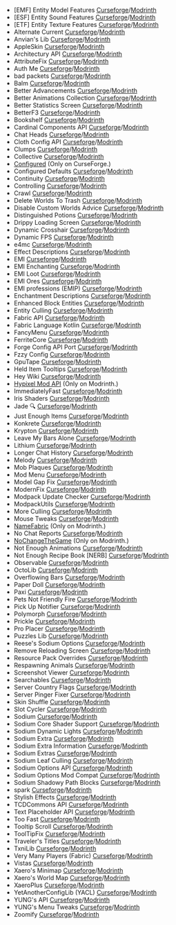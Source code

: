 - [EMF] Entity Model Features [Curseforge](https://www.curseforge.com/minecraft/mc-mods/entity-model-features)/[Modrinth](https://modrinth.com/mod/entity-model-features)  
- [ESF] Entity Sound Features [Curseforge](https://www.curseforge.com/minecraft/mc-mods/esf-entity-sound-features)/[Modrinth](https://modrinth.com/mod/esf)  
- [ETF] Entity Texture Features [Curseforge](https://www.curseforge.com/minecraft/mc-mods/entity-texture-features-fabric)/[Modrinth](https://modrinth.com/mod/entitytexturefeatures)  
- Alternate Current [Curseforge](https://www.curseforge.com/minecraft/mc-mods/alternate-current)/[Modrinth](https://modrinth.com/mod/alternate-current)  
- Anvian's Lib [Curseforge](https://www.curseforge.com/minecraft/mc-mods/anvians-lib)/[Modrinth](https://modrinth.com/mod/anvians-lib)  
- AppleSkin [Curseforge](https://www.curseforge.com/minecraft/mc-mods/appleskin)/[Modrinth](https://modrinth.com/mod/appleskin)  
- Architectury API [Curseforge](https://www.curseforge.com/minecraft/mc-mods/architectury-api)/[Modrinth](https://modrinth.com/mod/architectury-api)  
- AttributeFix [Curseforge](https://www.curseforge.com/minecraft/mc-mods/attributefix)/[Modrinth](https://modrinth.com/mod/attributefix)  
- Auth Me [Curseforge](https://www.curseforge.com/minecraft/mc-mods/auth-me)/[Modrinth](https://modrinth.com/mod/auth-me)  
- bad packets [Curseforge](https://www.curseforge.com/minecraft/mc-mods/badpackets)/[Modrinth](https://modrinth.com/mod/badpackets)  
- Balm [Curseforge](https://www.curseforge.com/minecraft/mc-mods/balm-fabric)/[Modrinth](https://modrinth.com/mod/balm)  
- Better Advancements [Curseforge](https://www.curseforge.com/minecraft/mc-mods/better-advancements)/[Modrinth](https://modrinth.com/mod/better-advancements)  
- Better Animations Collection [Curseforge](https://www.curseforge.com/minecraft/mc-mods/better-animations-collection)/[Modrinth](https://modrinth.com/mod/better-animations-collection)  
- Better Statistics Screen [Curseforge](https://www.curseforge.com/minecraft/mc-mods/better-stats)/[Modrinth](https://modrinth.com/mod/better-stats)  
- BetterF3 [Curseforge](https://www.curseforge.com/minecraft/mc-mods/betterf3)/[Modrinth](https://modrinth.com/mod/betterf3)  
- Bookshelf [Curseforge](https://www.curseforge.com/minecraft/mc-mods/bookshelf)/[Modrinth](https://modrinth.com/mod/bookshelf-lib)  
- Cardinal Components API [Curseforge](https://www.curseforge.com/minecraft/mc-mods/cardinal-components-api)/[Modrinth](https://modrinth.com/mod/cardinal-components-api)  
- Chat Heads [Curseforge](https://www.curseforge.com/minecraft/mc-mods/chat-heads)/[Modrinth](https://modrinth.com/mod/chat-heads)  
- Cloth Config API [Curseforge](https://www.curseforge.com/minecraft/mc-mods/cloth-config)/[Modrinth](https://modrinth.com/mod/cloth-config)  
- Clumps [Curseforge](https://www.curseforge.com/minecraft/mc-mods/clumps)/[Modrinth](https://modrinth.com/mod/clumps)  
- Collective [Curseforge](https://www.curseforge.com/minecraft/mc-mods/collective)/[Modrinth](https://modrinth.com/mod/collective)  
- [Configured](https://www.curseforge.com/minecraft/mc-mods/configured) (Only on CurseForge.)  
- Configured Defaults [Curseforge](https://www.curseforge.com/minecraft/mc-mods/configured-defaults)/[Modrinth](https://modrinth.com/mod/configured-defaults)  
- Continuity [Curseforge](https://www.curseforge.com/minecraft/mc-mods/continuity)/[Modrinth](https://modrinth.com/mod/continuity)  
- Controlling [Curseforge](https://www.curseforge.com/minecraft/mc-mods/controlling)/[Modrinth](https://modrinth.com/mod/controlling)  
- Crawl [Curseforge](https://www.curseforge.com/minecraft/mc-mods/crawl)/[Modrinth](https://modrinth.com/mod/crawl)  
- Delete Worlds To Trash [Curseforge](https://www.curseforge.com/minecraft/mc-mods/delete-worlds-to-trash-forge)/[Modrinth](https://modrinth.com/mod/delete-worlds-to-trash)  
- Disable Custom Worlds Advice [Curseforge](https://www.curseforge.com/minecraft/mc-mods/fabric-disable-custom-worlds-advice)/[Modrinth](https://modrinth.com/mod/dcwa)  
- Distinguished Potions [Curseforge](https://www.curseforge.com/minecraft/mc-mods/distinguished-potions)/[Modrinth](https://modrinth.com/mod/distinguished-potions)  
- Drippy Loading Screen [Curseforge](https://www.curseforge.com/minecraft/mc-mods/drippy-loading-screen)/[Modrinth](https://modrinth.com/mod/drippy-loading-screen)  
- Dynamic Crosshair [Curseforge](https://www.curseforge.com/minecraft/mc-mods/dynamic-crosshair)/[Modrinth](https://modrinth.com/mod/dynamiccrosshair)  
- Dynamic FPS [Curseforge](https://www.curseforge.com/minecraft/mc-mods/dynamic-fps)/[Modrinth](https://modrinth.com/mod/dynamic-fps)  
- e4mc [Curseforge](https://www.curseforge.com/minecraft/mc-mods/e4mc)/[Modrinth](https://modrinth.com/mod/e4mc)  
- Effect Descriptions [Curseforge](https://www.curseforge.com/minecraft/mc-mods/new-effect-descriptions)/[Modrinth](https://modrinth.com/mod/effect-descriptions)  
- EMI [Curseforge](https://www.curseforge.com/minecraft/mc-mods/emi)/[Modrinth](https://modrinth.com/mod/emi)  
- EMI Enchanting [Curseforge](https://www.curseforge.com/minecraft/mc-mods/emi-enchanting)/[Modrinth](https://modrinth.com/mod/emi-enchanting)  
- EMI Loot [Curseforge](https://www.curseforge.com/minecraft/mc-mods/emi-loot)/[Modrinth](https://modrinth.com/mod/emi-loot)  
- EMI Ores [Curseforge](https://www.curseforge.com/minecraft/mc-mods/emi-ores)/[Modrinth](https://modrinth.com/mod/emi-ores)  
- EMI professions (EMIP) [Curseforge](https://www.curseforge.com/minecraft/mc-mods/emi-professions-emip)/[Modrinth](https://modrinth.com/mod/emi-professions-(emip))  
- Enchantment Descriptions [Curseforge](https://www.curseforge.com/minecraft/mc-mods/enchantment-descriptions)/[Modrinth](https://modrinth.com/mod/enchantment-descriptions)  
- Enhanced Block Entities [Curseforge](https://www.curseforge.com/minecraft/mc-mods/enhanced-block-entities)/[Modrinth](https://modrinth.com/mod/ebe)  
- Entity Culling [Curseforge](https://www.curseforge.com/minecraft/mc-mods/entityculling)/[Modrinth](https://modrinth.com/mod/entityculling)  
- Fabric API [Curseforge](https://www.curseforge.com/minecraft/mc-mods/fabric-api)/[Modrinth](https://modrinth.com/mod/fabric-api)  
- Fabric Language Kotlin [Curseforge](https://www.curseforge.com/minecraft/mc-mods/fabric-language-kotlin)/[Modrinth](https://modrinth.com/mod/fabric-language-kotlin)  
- FancyMenu [Curseforge](https://www.curseforge.com/minecraft/mc-mods/fancymenu)/[Modrinth](https://modrinth.com/mod/fancymenu)  
- FerriteCore [Curseforge](https://www.curseforge.com/minecraft/mc-mods/ferritecore-fabric)/[Modrinth](https://modrinth.com/mod/ferrite-core)  
- Forge Config API Port [Curseforge](https://www.curseforge.com/minecraft/mc-mods/forge-config-api-port-fabric)/[Modrinth](https://modrinth.com/mod/forge-config-api-port)  
- Fzzy Config [Curseforge](https://www.curseforge.com/minecraft/mc-mods/fzzy-config)/[Modrinth](https://modrinth.com/mod/fzzy-config)  
- GpuTape [Curseforge](https://www.curseforge.com/minecraft/mc-mods/gputape)/[Modrinth](https://modrinth.com/mod/gputape)  
- Held Item Tooltips [Curseforge](https://www.curseforge.com/minecraft/mc-mods/held-item-tooltips)/[Modrinth](https://modrinth.com/mod/held-item-tooltips)  
- Hey Wiki [Curseforge](https://www.curseforge.com/minecraft/mc-mods/hey-wiki)/[Modrinth](https://modrinth.com/mod/hey-wiki)  
- [Hypixel Mod API](https://modrinth.com/mod/hypixel-mod-api) (Only on Modrinth.)  
- ImmediatelyFast [Curseforge](https://www.curseforge.com/minecraft/mc-mods/immediatelyfast)/[Modrinth](https://modrinth.com/mod/immediatelyfast)  
- Iris Shaders [Curseforge](https://www.curseforge.com/minecraft/mc-mods/irisshaders)/[Modrinth](https://modrinth.com/mod/iris)  
- Jade 🔍 [Curseforge](https://www.curseforge.com/minecraft/mc-mods/jade)/[Modrinth](https://modrinth.com/mod/jade)  
- Just Enough Items [Curseforge](https://www.curseforge.com/minecraft/mc-mods/jei)/[Modrinth](https://modrinth.com/mod/jei)  
- Konkrete [Curseforge](https://www.curseforge.com/minecraft/mc-mods/konkrete-fabric)/[Modrinth](https://modrinth.com/mod/konkrete)  
- Krypton [Curseforge](https://www.curseforge.com/minecraft/mc-mods/krypton)/[Modrinth](https://modrinth.com/mod/krypton)  
- Leave My Bars Alone [Curseforge](https://www.curseforge.com/minecraft/mc-mods/leave-my-bars-alone)/[Modrinth](https://modrinth.com/mod/leave-my-bars-alone)  
- Lithium [Curseforge](https://www.curseforge.com/minecraft/mc-mods/lithium)/[Modrinth](https://modrinth.com/mod/lithium)  
- Longer Chat History [Curseforge](https://www.curseforge.com/minecraft/mc-mods/longer-chat-history)/[Modrinth](https://modrinth.com/mod/longer-chat-history)  
- Melody [Curseforge](https://www.curseforge.com/minecraft/mc-mods/melody)/[Modrinth](https://modrinth.com/mod/melody)  
- Mob Plaques [Curseforge](https://www.curseforge.com/minecraft/mc-mods/mob-plaques)/[Modrinth](https://modrinth.com/mod/mob-plaques)  
- Mod Menu [Curseforge](https://www.curseforge.com/minecraft/mc-mods/modmenu)/[Modrinth](https://modrinth.com/mod/modmenu)  
- Model Gap Fix [Curseforge](https://www.curseforge.com/minecraft/mc-mods/model-gap-fix)/[Modrinth](https://modrinth.com/mod/modelfix)  
- ModernFix [Curseforge](https://www.curseforge.com/minecraft/mc-mods/modernfix)/[Modrinth](https://modrinth.com/mod/modernfix)  
- Modpack Update Checker [Curseforge](https://www.curseforge.com/minecraft/mc-mods/modpack-update-checker)/[Modrinth](https://modrinth.com/mod/modpack-update-checker)  
- ModpackUtils [Curseforge](https://www.curseforge.com/minecraft/mc-mods/mutils)/[Modrinth](https://modrinth.com/mod/mutils)  
- More Culling [Curseforge](https://www.curseforge.com/minecraft/mc-mods/moreculling)/[Modrinth](https://modrinth.com/mod/moreculling)  
- Mouse Tweaks [Curseforge](https://www.curseforge.com/minecraft/mc-mods/mouse-tweaks)/[Modrinth](https://modrinth.com/mod/mouse-tweaks)  
- [NameFabric](https://modrinth.com/mod/namefabric) (Only on Modrinth.)  
- No Chat Reports [Curseforge](https://www.curseforge.com/minecraft/mc-mods/no-chat-reports)/[Modrinth](https://modrinth.com/mod/no-chat-reports)  
- [NoChangeTheGame](https://modrinth.com/mod/nochangethegame) (Only on Modrinth.)  
- Not Enough Animations [Curseforge](https://www.curseforge.com/minecraft/mc-mods/not-enough-animations)/[Modrinth](https://modrinth.com/mod/not-enough-animations)  
- Not Enough Recipe Book [NERB] [Curseforge](https://www.curseforge.com/minecraft/mc-mods/notenoughrecipebook)/[Modrinth](https://modrinth.com/mod/nerb)  
- Observable [Curseforge](https://www.curseforge.com/minecraft/mc-mods/observable)/[Modrinth](https://modrinth.com/mod/observable)  
- OctoLib [Curseforge](https://www.curseforge.com/minecraft/mc-mods/octo-lib)/[Modrinth](https://modrinth.com/mod/octo-lib)  
- Overflowing Bars [Curseforge](https://www.curseforge.com/minecraft/mc-mods/overflowing-bars)/[Modrinth](https://modrinth.com/mod/overflowing-bars)  
- Paper Doll [Curseforge](https://www.curseforge.com/minecraft/mc-mods/new-paper-doll)/[Modrinth](https://modrinth.com/mod/paper-doll)  
- Paxi [Curseforge](https://www.curseforge.com/minecraft/mc-mods/paxi-fabric)/[Modrinth](https://modrinth.com/mod/paxi)  
- Pets Not Friendly Fire [Curseforge](https://www.curseforge.com/minecraft/mc-mods/pets-not-friendly-fire)/[Modrinth](https://modrinth.com/mod/pets-not-friendly-fire)  
- Pick Up Notifier [Curseforge](https://www.curseforge.com/minecraft/mc-mods/pick-up-notifier)/[Modrinth](https://modrinth.com/mod/pick-up-notifier)  
- Polymorph [Curseforge](https://www.curseforge.com/minecraft/mc-mods/polymorph)/[Modrinth](https://modrinth.com/mod/polymorph)  
- Prickle [Curseforge](https://www.curseforge.com/minecraft/mc-mods/prickle)/[Modrinth](https://modrinth.com/mod/prickle)  
- Pro Placer [Curseforge](https://www.curseforge.com/minecraft/mc-mods/pro-placer)/[Modrinth](https://modrinth.com/mod/pro-placer)  
- Puzzles Lib [Curseforge](https://www.curseforge.com/minecraft/mc-mods/puzzles-lib)/[Modrinth](https://modrinth.com/mod/puzzles-lib)  
- Reese's Sodium Options [Curseforge](https://www.curseforge.com/minecraft/mc-mods/reeses-sodium-options)/[Modrinth](https://modrinth.com/mod/reeses-sodium-options)  
- Remove Reloading Screen [Curseforge](https://www.curseforge.com/minecraft/mc-mods/rrls)/[Modrinth](https://modrinth.com/mod/rrls)  
- Resource Pack Overrides [Curseforge](https://www.curseforge.com/minecraft/mc-mods/resource-pack-overrides)/[Modrinth](https://modrinth.com/mod/resource-pack-overrides)  
- Respawning Animals [Curseforge](https://www.curseforge.com/minecraft/mc-mods/respawning-animals)/[Modrinth](https://modrinth.com/mod/respawning-animals)  
- Screenshot Viewer [Curseforge](https://www.curseforge.com/minecraft/mc-mods/screenshot-viewer)/[Modrinth](https://modrinth.com/mod/screenshot-viewer)  
- Searchables [Curseforge](https://www.curseforge.com/minecraft/mc-mods/searchables)/[Modrinth](https://modrinth.com/mod/searchables)  
- Server Country Flags [Curseforge](https://www.curseforge.com/minecraft/mc-mods/server-country-flags)/[Modrinth](https://modrinth.com/mod/server-country-flags)  
- Server Pinger Fixer [Curseforge](https://www.curseforge.com/minecraft/mc-mods/serverpingerfixer)/[Modrinth](https://modrinth.com/mod/serverpingerfixer)  
- Skin Shuffle [Curseforge](https://www.curseforge.com/minecraft/mc-mods/skinshuffle)/[Modrinth](https://modrinth.com/mod/skinshuffle)  
- Slot Cycler [Curseforge](https://www.curseforge.com/minecraft/mc-mods/slot-cycler)/[Modrinth](https://modrinth.com/mod/slot-cycler)  
- Sodium [Curseforge](https://www.curseforge.com/minecraft/mc-mods/sodium)/[Modrinth](https://modrinth.com/mod/sodium)  
- Sodium Core Shader Support [Curseforge](https://www.curseforge.com/minecraft/mc-mods/sodium-core-shader-support)/[Modrinth](https://modrinth.com/mod/sodium-core-shader-support)  
- Sodium Dynamic Lights [Curseforge](https://www.curseforge.com/minecraft/mc-mods/dynamiclights-reforged)/[Modrinth](https://modrinth.com/mod/sodium-dynamic-lights)  
- Sodium Extra [Curseforge](https://www.curseforge.com/minecraft/mc-mods/sodium-extra)/[Modrinth](https://modrinth.com/mod/sodium-extra)  
- Sodium Extra Information [Curseforge](https://www.curseforge.com/minecraft/mc-mods/sodium-extra-information)/[Modrinth](https://modrinth.com/mod/sodium-extra-information)  
- Sodium Extras [Curseforge](https://www.curseforge.com/minecraft/mc-mods/magnesium-extras)/[Modrinth](https://modrinth.com/mod/sodium-extras)  
- Sodium Leaf Culling [Curseforge](https://www.curseforge.com/minecraft/mc-mods/sodium-leaf-culling)/[Modrinth](https://modrinth.com/mod/sodiumleafculling)  
- Sodium Options API [Curseforge](https://www.curseforge.com/minecraft/mc-mods/sodium-options-api)/[Modrinth](https://modrinth.com/mod/sodium-options-api)  
- Sodium Options Mod Compat [Curseforge](https://www.curseforge.com/minecraft/mc-mods/sodium-embeddium-options-mod-compat)/[Modrinth](https://modrinth.com/mod/sodium-options-mod-compat)  
- Sodium Shadowy Path Blocks [Curseforge](https://www.curseforge.com/minecraft/mc-mods/sodium-shadowy-path-blocks)/[Modrinth](https://modrinth.com/mod/sodium-shadowy-path-blocks)  
- spark [Curseforge](https://www.curseforge.com/minecraft/mc-mods/spark)/[Modrinth](https://modrinth.com/mod/spark)  
- Stylish Effects [Curseforge](https://www.curseforge.com/minecraft/mc-mods/stylish-effects)/[Modrinth](https://modrinth.com/mod/stylish-effects)  
- TCDCommons API [Curseforge](https://www.curseforge.com/minecraft/mc-mods/tcdcommons)/[Modrinth](https://modrinth.com/mod/tcdcommons)  
- Text Placeholder API [Curseforge](https://www.curseforge.com/minecraft/mc-mods/text-placeholder-api)/[Modrinth](https://modrinth.com/mod/placeholder-api)  
- Too Fast [Curseforge](https://www.curseforge.com/minecraft/mc-mods/too-fast)/[Modrinth](https://modrinth.com/mod/too-fast)  
- Tooltip Scroll [Curseforge](https://www.curseforge.com/minecraft/mc-mods/tooltip-scroll-fabric)/[Modrinth](https://modrinth.com/mod/tooltip-scroll)  
- ToolTipFix [Curseforge](https://www.curseforge.com/minecraft/mc-mods/tooltipfix)/[Modrinth](https://modrinth.com/mod/tooltipfix)  
- Traveler's Titles [Curseforge](https://www.curseforge.com/minecraft/mc-mods/travelers-titles-fabric)/[Modrinth](https://modrinth.com/mod/travelers-titles)  
- TxniLib [Curseforge](https://www.curseforge.com/minecraft/mc-mods/txnilib)/[Modrinth](https://modrinth.com/mod/txnilib)  
- Very Many Players (Fabric) [Curseforge](https://www.curseforge.com/minecraft/mc-mods/vmp-fabric)/[Modrinth](https://modrinth.com/mod/vmp-fabric)  
- Vistas [Curseforge](https://www.curseforge.com/minecraft/mc-mods/vistas)/[Modrinth](https://modrinth.com/mod/vistas)  
- Xaero's Minimap [Curseforge](https://www.curseforge.com/minecraft/mc-mods/xaeros-minimap)/[Modrinth](https://modrinth.com/mod/xaeros-minimap)  
- Xaero's World Map [Curseforge](https://www.curseforge.com/minecraft/mc-mods/xaeros-world-map)/[Modrinth](https://modrinth.com/mod/xaeros-world-map)  
- XaeroPlus [Curseforge](https://www.curseforge.com/minecraft/mc-mods/xaeroplus)/[Modrinth](https://modrinth.com/mod/xaeroplus)  
- YetAnotherConfigLib (YACL) [Curseforge](https://www.curseforge.com/minecraft/mc-mods/yacl)/[Modrinth](https://modrinth.com/mod/yacl)  
- YUNG's API [Curseforge](https://www.curseforge.com/minecraft/mc-mods/yungs-api-fabric)/[Modrinth](https://modrinth.com/mod/yungs-api)  
- YUNG's Menu Tweaks [Curseforge](https://www.curseforge.com/minecraft/mc-mods/yungs-menu-tweaks-fabric)/[Modrinth](https://modrinth.com/mod/yungs-menu-tweaks)  
- Zoomify [Curseforge](https://www.curseforge.com/minecraft/mc-mods/zoomify)/[Modrinth](https://modrinth.com/mod/zoomify)  